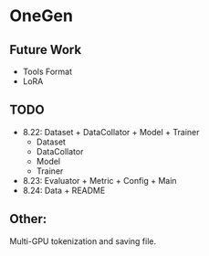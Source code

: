 # OneGen
## Future Work
- Tools Format
- LoRA

## TODO
- 8.22: Dataset + DataCollator + Model + Trainer
    - Dataset
    - DataCollator
    - Model
    - Trainer
- 8.23: Evaluator + Metric + Config + Main
- 8.24: Data + README


## Other:
Multi-GPU tokenization and saving file.